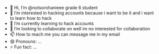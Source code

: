 - 👋 Hi, I’m @notsorohanieee grade 6 student 
- 👀 I’m interested in hacking accounts because i want to be it and i want to learn how to hack
- 🌱 I’m currently learning to hack accounts
- 💞️ I’m looking to collaborate on well im no interested for collaboration
- 📫 How to reach me you can message me in my email
- 😄 Pronouns: ...
- ⚡ Fun fact: ...

<!---
notsorohanieee/notsorohanieee is a ✨ special ✨ repository because its `README.md` (this file) appears on your GitHub profile.
You can click the Preview link to take a look at your changes.
--->
